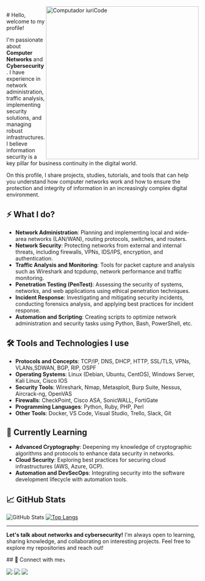 <img src="https://raw.githubusercontent.com/MicaelliMedeiros/micaellimedeiros/master/image/computer-illustration.png" min-width="400px" max-width="400px" width="400px" align="right" alt="Computador iuriCode">


<p align="left"> 
  # Hello, welcome to my profile!

I'm passionate about **Computer Networks** and **Cybersecurity**. I have experience in network administration, traffic analysis, implementing security solutions, and managing robust infrastructures. I believe information security is a key pillar for business continuity in the digital world.

On this profile, I share projects, studies, tutorials, and tools that can help you understand how computer networks work and how to ensure the protection and integrity of information in an increasingly complex digital environment.

## ⚡ What I do?

- **Network Administration**: Planning and implementing local and wide-area networks (LAN/WAN), routing protocols, switches, and routers.
- **Network Security**: Protecting networks from external and internal threats, including firewalls, VPNs, IDS/IPS, encryption, and authentication.
- **Traffic Analysis and Monitoring**: Tools for packet capture and analysis such as Wireshark and tcpdump, network performance and traffic monitoring.
- **Penetration Testing (PenTest)**: Assessing the security of systems, networks, and web applications using ethical penetration techniques.
- **Incident Response**: Investigating and mitigating security incidents, conducting forensics analysis, and applying best practices for incident response.
- **Automation and Scripting**: Creating scripts to optimize network administration and security tasks using Python, Bash, PowerShell, etc.

## 🛠️ Tools and Technologies I use

- **Protocols and Concepts**: TCP/IP, DNS, DHCP, HTTP, SSL/TLS, VPNs, VLANs,SDWAN, BGP, RIP, OSPF
- **Operating Systems**: Linux (Debian, Ubuntu, CentOS), Windows Server, Kali Linux, Cisco IOS
- **Security Tools**: Wireshark, Nmap, Metasploit, Burp Suite, Nessus, Aircrack-ng, OpenVAS
- **Firewalls**: CheckPoint, Cisco ASA, SonicWALL, FortiGate
- **Programming Languages**: Python, Ruby, PHP, Perl
- **Other Tools**: Docker, VS Code, Visual Studio, Trello, Slack, Git

## 🌱 Currently Learning

- **Advanced Cryptography**: Deepening my knowledge of cryptographic algorithms and protocols to enhance data security in networks.
- **Cloud Security**: Exploring best practices for securing cloud infrastructures (AWS, Azure, GCP).
- **Automation and DevSecOps**: Integrating security into the software development lifecycle with automation tools.


<!--## 📚 Featured Projects

- **[Project 1 - Network Monitoring with Python](link)**: A simple system to monitor devices on a network with automated alerts.
- **[Project 2 - Wi-Fi Network Security Audit](link)**: A script for testing the security of Wi-Fi networks using dictionary attack techniques.
- **[Project 3 - Packet Analyzer with Wireshark](link)**: A case study on how to perform real-time packet analysis to detect network vulnerabilities.
-->
## 📈 GitHub Stats

![GitHub Stats](https://github-readme-stats.vercel.app/api?username=marcelcwb&show_icons=true&theme=radical) [![Top Langs](https://github-readme-stats.vercel.app/api/top-langs/?username=marcelcwb&layout=compact)](https://github.com/anuraghazra/github-readme-stats)

---

**Let's talk about networks and cybersecurity!** I'm always open to learning, sharing knowledge, and collaborating on interesting projects. Feel free to explore my repositories and reach out!

<p align="left">
  ## 🔗 Connect with me⤵️
</p>

<p align="left">
  <a href="mailto:mcleisson@gmail.com" alt="Gmail">
  <img src="https://img.shields.io/badge/-Gmail-FF0000?style=flat-square&labelColor=FF0000&logo=gmail&logoColor=white&link=mcleisson@gmail.com" /></a>

  <a href="https://www.linkedin.com/in/mcleisson/" alt="Linkedin">
  <img src="https://img.shields.io/badge/-Linkedin-0e76a8?style=flat-square&logo=Linkedin&logoColor=white&link=https://www.linkedin.com/in/mcleisson/" /></a>

  <!--<a href="#" alt="WhatsApp">
  <img src="https://img.shields.io/badge/-WhatsApp-25d366?style=flat-square&labelColor=25d366&logo=whatsapp&logoColor=white&link=API-DO-SEU-WHATSAPP"/></a>-->

  <a href="https://www.facebook.com/mcleisson/" alt="Facebook">
  <img src="https://img.shields.io/badge/-Facebook-3b5998?style=flat-square&labelColor=3b5998&logo=facebook&logoColor=white&link=https://www.facebook.com/mcleisson/"/></a>

  
